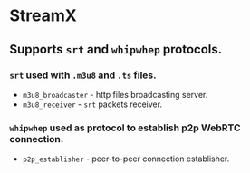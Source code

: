 # StreamX
## Supports `srt` and `whipwhep` protocols.

### `srt` used with `.m3u8` and `.ts` files.
- `m3u8_broadcaster` - http files broadcasting server.
- `m3u8_receiver` - `srt` packets receiver.

### `whipwhep` used as protocol to establish p2p WebRTC connection.
- `p2p_establisher` - peer-to-peer connection establisher.

